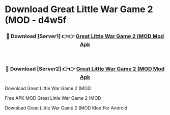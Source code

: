 # Download Great Little War Game 2 (MOD - d4w5f



<div align="center">
<h3>🔴 Download [Server1] 👉👉 <a href="https://momento.my/?title=Great_Little_War_Game_2_(MOD">Great Little War Game 2 (MOD Mod Apk</a></h3><br>

<h3>🔴 Download [Server2] 👉👉 <a href="https://momento.my/?title=Great_Little_War_Game_2_(MOD">Great Little War Game 2 (MOD Mod Apk</a></h3>
</div>



Download Great Little War Game 2 (MOD 

Free APK MOD Great Little War Game 2 (MOD 

Download Great Little War Game 2 (MOD Mod For Android
